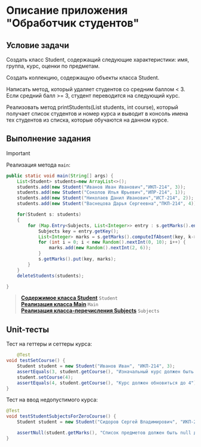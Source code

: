 # Описание приложения "Обработчик студентов"

## Условие задачи
Создать класс Student, содержащий следующие характеристики: имя, группа, курс, оценки по предметам.
<p>
Создать коллекцию, содержащую объекты класса Student.

Написать метод, который удаляет студентов со средним баллом < 3.
Если средний балл >= 3, студент переводится на следующий курс.
<p>
Реализовать метод printStudents(List<Student> students, int course), который получает список студентов и номер курса и выводит в консоль имена тех студентов из списка, которые обучаются на данном курсе.
<p>
	
## Выполнение задания 
<p>
	
> [!IMPORTANT]
> Реализация метода `main`:

```java
public static void main(String[] args) {
    List<Student> students=new ArrayList<>();
    students.add(new Student("Иванов Иван Иванович","ИКП-214", 3));
    students.add(new Student("Соколов Илья Юрьевич","ИПР-214", 1));
    students.add(new Student("Николаев Данил Иванович","ИСТ-214", 2));
    students.add(new Student("Васнецова Дарья Сергеевна","ПКП-214", 4));

    for(Student s: students)
    {
        for (Map.Entry<Subjects, List<Integer>> entry : s.getMarks().entrySet()) {
            Subjects key = entry.getKey();
            List<Integer> marks = s.getMarks().computeIfAbsent(key, k->new ArrayList<>());
            for (int i = 0; i < new Random().nextInt(0, 10); i++) {
                marks.add(new Random().nextInt(2, 6));
            }
            s.getMarks().put(key, marks);
        }
    }
    deleteStudents(students);

}
```
> [__Содержимое класса Student__](src/main/java/mephi/digitalfaculty/Lab1/Student.java) `Student`<br>
> [__Реализация класса Main__](src/main/java/mephi/digitalfaculty/Lab1/Main.java) `Main`<br>
>  [__Реализация класса-перечисления Subjects__](src/main/java/mephi/digitalfaculty/Lab1/Subjects.java) `Subjects`<br>

## Unit-тесты
Тест на геттеры и сеттеры курса:
```java
	@Test
void testSetCourse() {
    Student student = new Student("Иванов Иван", "ИКП-214", 3);
    assertEquals(3, student.getCourse(), "Изначальный курс должен быть 3");
    student.setCourse(4);
    assertEquals(4, student.getCourse(), "Курс должен обновиться до 4");
}
```
Тест на ввод недопустимого курса:
```java
@Test
void testStudentSubjectsForZeroCourse() {
    Student student = new Student("Сидоров Сергей Владимирович", "ИКП-216", 0);

    assertNull(student.getMarks(), "Список предметов должен быть null для недопустимого курса");
}
```
